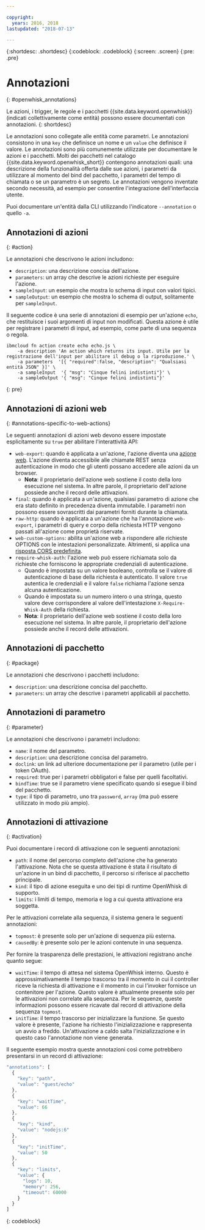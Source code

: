 ```yaml
---

copyright:
  years: 2016, 2018
lastupdated: "2018-07-13"

---
```


{:shortdesc: .shortdesc}
{:codeblock: .codeblock}
{:screen: .screen}
{:pre: .pre}

# Annotazioni
{: #openwhisk_annotations}

Le azioni, i trigger, le regole e i pacchetti {{site.data.keyword.openwhisk}} (indicati collettivamente come entità) possono essere documentati con annotazioni.
{: shortdesc}

Le annotazioni sono collegate alle entità come parametri. Le annotazioni consistono in una `key` che definisce un nome e un `value` che definisce il valore. Le annotazioni sono più comunemente utilizzate per documentare le azioni e i pacchetti. Molti dei pacchetti nel catalogo {{site.data.keyword.openwhisk_short}} contengono annotazioni quali: una descrizione della funzionalità offerta dalle sue azioni, i parametri da utilizzare al momento del bind del pacchetto, i parametri del tempo di chiamata o se un parametro è un segreto. Le annotazioni vengono inventate secondo necessità, ad esempio per consentire l'integrazione dell'interfaccia utente.

Puoi documentare un'entità dalla CLI utilizzando l'indicatore `--annotation` o quello `-a`.

## Annotazioni di azioni
{: #action}

Le annotazioni che descrivono le azioni includono:

- `description`: una descrizione concisa dell'azione.
- `parameters`: un array che descrive le azioni richieste per eseguire l'azione.
- `sampleInput`: un esempio che mostra lo schema di input con valori tipici.
- `sampleOutput`: un esempio che mostra lo schema di output, solitamente per `sampleInput`.

Il seguente codice è una serie di annotazioni di esempio per un'azione `echo`, che restituisce i suoi argomenti di input non modificati. Questa azione è utile per registrare i parametri di input, ad esempio, come parte di una sequenza o regola.
```
ibmcloud fn action create echo echo.js \
    -a description 'An action which returns its input. Utile per la registrazione dell'input per abilitare il debug o la riproduzione.' \
    -a parameters  '[{ "required":false, "description": "Qualsiasi entità JSON" }]' \
    -a sampleInput  '{ "msg": "Cinque felini indistinti"}' \
    -a sampleOutput '{ "msg": "Cinque felini indistinti"}'
```
{: pre}

## Annotazioni di azioni web
{: #annotations-specific-to-web-actions}

Le seguenti annotazioni di azioni web devono essere impostate esplicitamente su `true` per abilitare l'interattività API:

- `web-export`: quando è applicata a un'azione, l'azione diventa una [azione web](openwhisk_webactions.html). L'azione diventa accessibile alle chiamate REST senza autenticazione in modo che gli utenti possano accedere alle azioni da un browser.
    * **Nota**: il proprietario dell'azione web sostiene il costo della loro esecuzione nel sistema. In altre parole, il proprietario dell'azione possiede anche il record delle attivazioni.
- `final`: quando è applicata a un'azione, qualsiasi parametro di azione che era stato definito in precedenza diventa immutabile. I parametri non possono essere sovrascritti dai parametri forniti durante la chiamata.
- `raw-http`: quando è applicata a un'azione che ha l'annotazione `web-export`, i parametri di query e corpo della richiesta HTTP vengono passati all'azione come proprietà riservate.
- `web-custom-options`: abilita un'azione web a rispondere alle richieste OPTIONS con le intestazioni personalizzate. Altrimenti, si applica una [risposta CORS predefinita](openwhisk_webactions.html#options-requests).
- `require-whisk-auth`: l'azione web può essere richiamata solo da richieste che forniscono le appropriate credenziali di autenticazione.
    * Quando è impostata su un valore booleano, controlla se il valore di autenticazione di base della richiesta è autenticato. Il valore `true` autentica le credenziali e il valore `false` richiama l'azione senza alcuna autenticazione.
    * Quando è impostata su un numero intero o una stringa, questo valore deve corrispondere al valore dell'intestazione `X-Require-Whisk-Auth` della richiesta.
    * **Nota**: il proprietario dell'azione web sostiene il costo della loro esecuzione nel sistema. In altre parole, il proprietario dell'azione possiede anche il record delle attivazioni.

## Annotazioni di pacchetto
{: #package}

Le annotazioni che descrivono i pacchetti includono:

- `description`: una descrizione concisa del pacchetto.
- `parameters`: un array che descrive i parametri applicabili al pacchetto.

## Annotazioni di parametro
{: #parameter}

Le annotazioni che descrivono i parametri includono:

- `name`: il nome del parametro.
- `description`: una descrizione concisa del parametro.
- `doclink`: un link ad ulteriore documentazione per il parametro (utile per i token OAuth).
- `required`: true per i parametri obbligatori e false per quelli facoltativi.
- `bindTime`: true se il parametro viene specificato quando si esegue il bind del pacchetto.
- `type`: il tipo di parametro, uno tra `password`, `array` (ma può essere utilizzato in modo più ampio).

## Annotazioni di attivazione
{: #activation}

Puoi documentare i record di attivazione con le seguenti annotazioni:

- `path`: il nome del percorso completo dell'azione che ha generato l'attivazione. Nota che se questa attivazione è stata il risultato di un'azione in un bind di pacchetto, il percorso si riferisce al pacchetto principale.
- `kind`: il tipo di azione eseguita e uno dei tipi di runtime OpenWhisk di supporto.
- `limits`: i limiti di tempo, memoria e log a cui questa attivazione era soggetta.

Per le attivazioni correlate alla sequenza, il sistema genera le seguenti annotazioni:

- `topmost`: è presente solo per un'azione di sequenza più esterna.
- `causedBy`: è presente solo per le azioni contenute in una sequenza.

Per fornire la trasparenza delle prestazioni, le attivazioni registrano anche quanto segue:

- `waitTime`: il tempo di attesa nel sistema OpenWhisk interno. Questo è approssimativamente il tempo trascorso tra il momento in cui il controller riceve la richiesta di attivazione e il momento in cui l'invoker fornisce un contenitore per l'azione. Questo valore è attualmente presente solo per le attivazioni non correlate alla sequenza. Per le sequenze, queste informazioni possono essere ricavate dal record di attivazione della sequenza `topmost`.
- `initTime`: il tempo trascorso per inizializzare la funzione. Se questo valore è presente, l'azione ha richiesto l'inizializzazione e rappresenta un avvio a freddo. Un'attivazione a caldo salta l'inizializzazione e in questo caso l'annotazione non viene generata.

Il seguente esempio mostra queste annotazioni così come potrebbero presentarsi in un record di attivazione:

```javascript
"annotations": [
  {
    "key": "path",
    "value": "guest/echo"
  },
  {
    "key": "waitTime",
    "value": 66
  },
  {
    "key": "kind",
    "value": "nodejs:6"
  },
  {
    "key": "initTime",
    "value": 50
  },
  {
    "key": "limits",
    "value": {
      "logs": 10,
      "memory": 256,
      "timeout": 60000
    }
  }
]
```
{: codeblock}
